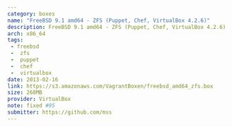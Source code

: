 ```yaml
---
category: boxes
name: "FreeBSD 9.1 amd64 - ZFS (Puppet, Chef, VirtualBox 4.2.6)"
description: FreeBSD 9.1 amd64 - ZFS (Puppet, Chef, VirtualBox 4.2.6)
arch: x86_64
tags:
 - freebsd
 -  zfs
 -  puppet
 -  chef
 -  virtualbox
date: 2013-02-16
link: https://s3.amazonaws.com/VagrantBoxen/freebsd_amd64_zfs.box
size: 268MB
provider: VirtualBox
note: fixed #95
submitter: https://github.com/mss
---
```

